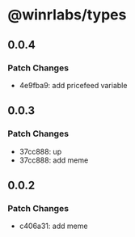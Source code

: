 # @winrlabs/types

## 0.0.4

### Patch Changes

- 4e9fba9: add pricefeed variable

## 0.0.3

### Patch Changes

- 37cc888: up
- 37cc888: add meme

## 0.0.2

### Patch Changes

- c406a31: add meme
